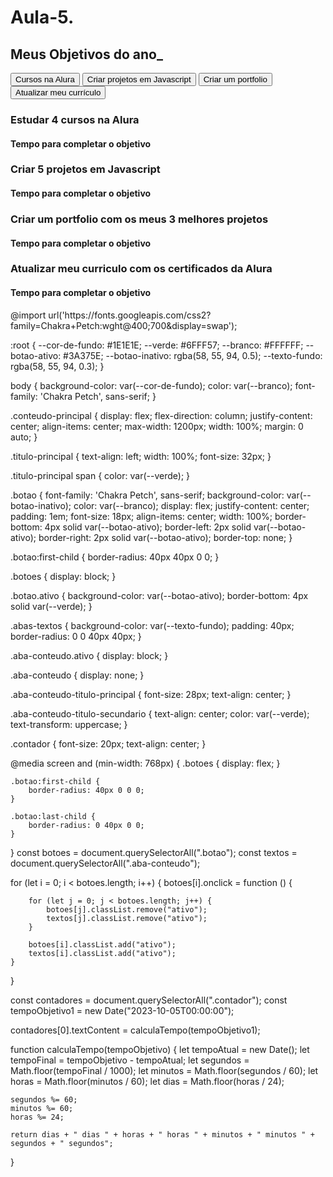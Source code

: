 # Aula-5.
<!DOCTYPE html>
<html lang="pt-br">

<head>
    <meta charset="UTF-8">
    <meta name="viewport" content="width=device-width, initial-scale=1.0">
    <title>Meus objetivos do ano</title>
    <link rel="stylesheet" href="style.css">
</head>

<body>
    <section class="conteudo-principal">
        <h2 class="titulo-principal">Meus Objetivos do ano<span>_</span></h2>
        <div class="conteudo">
            <div class="botoes">
                <button class="botao ativo">Cursos na Alura</button>
                <button class="botao">Criar projetos em Javascript</button>
                <button class="botao">Criar um portfolio</button>
                <button class="botao">Atualizar meu currículo</button>
            </div>
            <div class="abas-textos">
                <div class="aba-conteudo ativo">
                    <h3 class="aba-conteudo-titulo-principal">Estudar 4 cursos na Alura</h3>
                    <h4 class="aba-conteudo-titulo-secundario">Tempo para completar o objetivo</h4>
                    <div class="contador"></div>
                </div>
                <div class="aba-conteudo">
                    <h3 class="aba-conteudo-titulo-principal">Criar 5 projetos em Javascript</h3>
                    <h4 class="aba-conteudo-titulo-secundario">Tempo para completar o objetivo</h4>
                    <div class="contador"></div>
                </div>
                <div class="aba-conteudo">
                    <h3 class="aba-conteudo-titulo-principal">Criar um portfolio com os meus 3 melhores projetos</h3>
                    <h4 class="aba-conteudo-titulo-secundario">Tempo para completar o objetivo</h4>
                    <div class="contador"></div>
                </div>
                <div class="aba-conteudo">
                    <h3 class="aba-conteudo-titulo-principal">Atualizar meu curriculo com os certificados da Alura</h3>
                    <h4 class="aba-conteudo-titulo-secundario">Tempo para completar o objetivo</h4>
                    <div class="contador"></div>
                </div>
            </div>
        </div>
    </section>
    <script src="main.js"></script>
</body>

</html>
@import url('https://fonts.googleapis.com/css2?family=Chakra+Petch:wght@400;700&display=swap');

:root {
    --cor-de-fundo: #1E1E1E;
    --verde: #6FFF57;
    --branco: #FFFFFF;
    --botao-ativo: #3A375E;
    --botao-inativo: rgba(58, 55, 94, 0.5);
    --texto-fundo: rgba(58, 55, 94, 0.3);
}

body {
    background-color: var(--cor-de-fundo);
    color: var(--branco);
    font-family: 'Chakra Petch', sans-serif;
}


.conteudo-principal {
    display: flex;
    flex-direction: column;
    justify-content: center;
    align-items: center;
    max-width: 1200px;
    width: 100%;
    margin: 0 auto;
}

.titulo-principal {
    text-align: left;
    width: 100%;
    font-size: 32px;
}

.titulo-principal span {
    color: var(--verde);
}


.botao {
    font-family: 'Chakra Petch', sans-serif;
    background-color: var(--botao-inativo);
    color: var(--branco);
    display: flex;
    justify-content: center;
    padding: 1em;
    font-size: 18px;
    align-items: center;
    width: 100%;
    border-bottom: 4px solid var(--botao-ativo);
    border-left: 2px solid var(--botao-ativo);
    border-right: 2px solid var(--botao-ativo);
    border-top: none;
}

.botao:first-child {
    border-radius: 40px 40px 0 0;
}

.botoes {
    display: block;
}

.botao.ativo {
    background-color: var(--botao-ativo);
    border-bottom: 4px solid var(--verde);
}

.abas-textos {
    background-color: var(--texto-fundo);
    padding: 40px;
    border-radius: 0 0 40px 40px;
}

.aba-conteudo.ativo {
    display: block;
}

.aba-conteudo {
    display: none;
}

.aba-conteudo-titulo-principal {
    font-size: 28px;
    text-align: center;
}

.aba-conteudo-titulo-secundario {
    text-align: center;
    color: var(--verde);
    text-transform: uppercase;
}

.contador {
    font-size: 20px;
    text-align: center;
}

@media screen and (min-width: 768px) {
    .botoes {
        display: flex;
    }

    .botao:first-child {
        border-radius: 40px 0 0 0;
    }

    .botao:last-child {
        border-radius: 0 40px 0 0;
    }
}
const botoes = document.querySelectorAll(".botao");
const textos = document.querySelectorAll(".aba-conteudo");

for (let i = 0; i < botoes.length; i++) {
    botoes[i].onclick = function () {

        for (let j = 0; j < botoes.length; j++) {
            botoes[j].classList.remove("ativo");
            textos[j].classList.remove("ativo");
        }

        botoes[i].classList.add("ativo");
        textos[i].classList.add("ativo");
    }
}

const contadores = document.querySelectorAll(".contador");
const tempoObjetivo1 = new Date("2023-10-05T00:00:00");


contadores[0].textContent = calculaTempo(tempoObjetivo1);

function calculaTempo(tempoObjetivo) {
    let tempoAtual = new Date();
    let tempoFinal = tempoObjetivo - tempoAtual;
    let segundos = Math.floor(tempoFinal / 1000);
    let minutos = Math.floor(segundos / 60);
    let horas = Math.floor(minutos / 60);
    let dias = Math.floor(horas / 24);

    segundos %= 60;
    minutos %= 60;
    horas %= 24;

    return dias + " dias " + horas + " horas " + minutos + " minutos " + segundos + " segundos";
}
